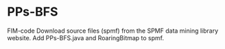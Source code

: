 # PPs-BFS
FIM-code
Download source files (spmf) from the SPMF data mining library website.
Add PPs-BFS.java and RoaringBitmap to spmf.
